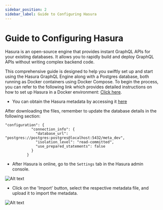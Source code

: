 ```yaml
---
sidebar_position: 2
sidebar_label: Guide to Configuring Hasura
---
```


# Guide to Configuring Hasura

Hasura is an open-source engine that provides instant GraphQL APIs for your existing databases. It allows you to rapidly build and deploy GraphQL APIs without writing complex backend code.

This comprehensive guide is designed to help you swiftly set up and start using the Hasura GraphQL Engine along with a Postgres database, both running as Docker containers using Docker Compose. To begin the process, you can refer to the following link which provides detailed instructions on how to set up Hasura in a Docker environment: [Click here](https://hasura.io/docs/latest/getting-started/docker-simple/).


- You can obtain the Hasura metadata by accessing it   [here](https://github.com/fabriq-labs/fabriq-platform/blob/master/resources/hasura_metadata.json) 

After downloading the files, remember to update the database details in the following section:
```
"configuration": {
            "connection_info": {
              "database_url": "postgres://postgres:postgres@localhost:5432/meta_dev",
              "isolation_level": "read-committed",
              "use_prepared_statements": false
            }
          }
```

- After Hasura is online, go to the `Settings` tab in the Hasura admin console.

![Alt text](/img/hasura_settings.png)

- Click on the 'Import' button, select the respective metadata file, and upload it to import the metadata.

![Alt text](/img/hasura_import.png)